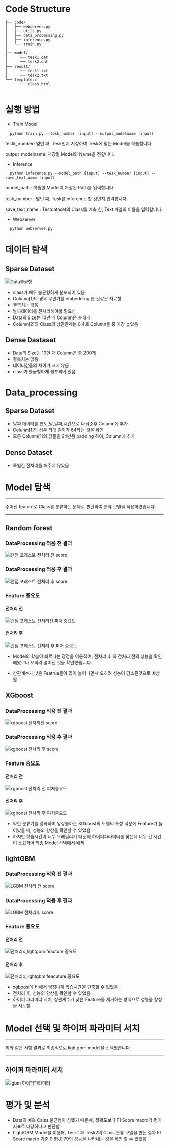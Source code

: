 # Code Structure
```
├── code/                   
│   ├── webserver.py
│   ├── utils.py                                
│   ├── data_processing.py                               
│   ├── inference.py                            
│   └── train.py                    
│
├── model/                     
│     ├── tesk1.dat
│     └── tesk2.dat                         
├── result/                     
│     ├── tesk1.txt
│     └── tesk2.txt
└── templates/                        
      └── class.html
    
```

# 실행 방법
  * Train Model
  ``` 
    python train.py --tesk_number [input] --output_modelname [input]

  ```
testk_number: 몇번 째, Tesk인지 지정하여 Tesk에 맞는 Model을 학습합니다.
 
output_modelname: 저장될 Model의 Name을 정합니다.

  * Inference
  ``` 
    python inference.py --model_path [input] --tesk_number [input] --save_text_name [input]

  ```
model_path : 학습한 Model이 저장된 Path를 입력합니다.
 
tesk_number : 몇번 째, Tesk를 inference 할 것인지 입력합니다.

save_text_name : Testdataset의 Class를 예측 한, Text 파일의 이름을 입력합니다.
  
  * Webserver
  ``` 
    python webserver.py 
  
  ```
 
# 데이터 탐색
## Sparse Dataset
![Data불균형](https://user-images.githubusercontent.com/59689327/142750853-e3a022e9-d3b7-4aef-992f-517c369b1e37.PNG)
- class가 매우 불균형하게 분포되어 있음
- Column[1]의 경우 무언가를 embedding 한 것같은 자료형
- 결측치는 없음
- 날짜데이터를 전처리해야할 필요성
- Data의 Size는 10만 개 Column은 총 8개
- Column[2]와 Class의 상관관계는 0.4로 Column들 중 가장 높았음

## Dense Dastaset
- Data의 Size는 10만 개 Column은 총 200개
- 결측치는 없음
- 데이터값들의 차이가 크지 않음
- class가 불균형하게 불포되어 있음

# Data_processing
## Sparse Dataset
- 날짜 데이터를 연도,달,날짜,시간으로 나눠준후 Column에 추가
- Colunm[1]의 경우 최대 길이가 64라는 것을 확인
- 모든 Colunm[1]의 값들을 64만큼 padding 하여, Column에 추가

## Dense Dataset
- 특별한 전처리를 해주지 않았음

# Model 탐색
***
  주어진 feature로 Class를 분류하는 문제로 판단하여 분류 모델을 적용하였습니다.
***
## Random forest
### DataProcessing 적용 전 결과
![랜덤 포레스트 전처리 전 score](https://user-images.githubusercontent.com/59689327/142750842-b98fc94d-3d96-4a4c-8d08-9498511bc6ed.PNG)
### DataProcessing 적용 후 결과
![랜덤 포레스트 전처리 후 score](https://user-images.githubusercontent.com/59689327/142750843-7d64d706-d116-4c48-bc82-df926a60157a.PNG)
### Feature 중요도
#### 전처리 전
![랜덤 포레스트 전처리전 피처 중요도](https://user-images.githubusercontent.com/59689327/142750846-eba192f9-0798-4761-ab1b-f8cb44b58fce.PNG)
#### 전처리 후
![랜덤 포레스트 전처리 후 피처 중요도](https://user-images.githubusercontent.com/59689327/142750844-26e3f22f-6cbf-4996-84ef-f4c867a27580.PNG)

- Model의 학습이 빠르다는 장점을 이용하여,  전처리 후 와 전처리 전의 성능을 확인 해봤으나 오히려 떨어진 것을 확인했습니다.

- 상관계수가 낮은 Featrue들이 많이 늘어나면서 오히려 성능이 감소된것으로 예상됨

## XGboost

### DataProcessing 적용 전 결과
![xgboost 전처리전 score](https://user-images.githubusercontent.com/59689327/142750841-0c3b5f71-9199-44dd-b9c8-296cd96c17ce.PNG)

### DataProcessing 적용 후 결과
![xgboost 전처리 후 score](https://user-images.githubusercontent.com/59689327/142750838-12fdbdc2-70d1-405a-96e7-9f1e60ef366b.PNG)

### Feature 중요도

#### 전처리 전 

![xgboost 전처리 전 피처중요도](https://user-images.githubusercontent.com/59689327/142750835-9381604b-5097-4dfd-a0e1-6f8b85d44d83.PNG)

#### 전처리 후

![xgboost 전처리 후 피처중요도](https://user-images.githubusercontent.com/59689327/142750839-cadc8208-85f1-40f1-ae1f-f16ed7444c2f.PNG)

- 약한 분류기를 강화하며 앙상블하는 XGboost의 모델의 특성 덕분에 Feature가 늘어났을 때, 성능의 향상을 확인할 수 있었음
- 하지만 학습시간이 너무 오래걸리기 때문에 하이퍼파라미터를 찾는데 너무 긴 시간이 소요되어 최종 Model 선택에서 배제

## lightGBM

### DataProcessing 적용 전 결과
![LGBM 전처리 전 score](https://user-images.githubusercontent.com/59689327/142750829-9199f9a7-1e9f-4185-bec9-20f4781fb04a.PNG)

### DataProcessing 적용 후 결과
![LGBM 전처리후 score](https://user-images.githubusercontent.com/59689327/142750833-b074ca9b-64f6-4664-92a9-ad905cd1e2e2.PNG)

### Feature 중요도
#### 전처리 전
![전처리x_lightgbm feacture 중요도](https://user-images.githubusercontent.com/59689327/142750852-033f7b80-169f-409e-bea6-7cfb9daa9733.PNG)
#### 전처리 후
![전처리o_lightgbm feacuture 중요도](https://user-images.githubusercontent.com/59689327/142750850-dc8fdb5d-c05d-4232-96d9-47032ff7abb1.PNG)

- xgboost에 비해서 엄청나게 학습시간을 단축할 수 있었음
- 전처리 후, 성능의 향상을 확인할 수 있었음
- 하이퍼 파라미터 서치, 상관계수가 낮은 Feature를 제거하는 방식으로 성능을 향상을 시도함

# Model 선택 및 하이퍼 파라미터 서치

***
  위와 같은 시험 결과로 최종적으로 lightgbm model을 선택했습니다.
***
## 하이퍼 파라미터 서치
![lgbm 하이퍼파라미터](https://user-images.githubusercontent.com/59689327/142750834-1aa485ad-c5b8-4b65-b134-f85ba60cf342.PNG)

# 평가 및 분석
- Data의 예측 Calss 불균형이 심했기 때문에, 정확도보다 F1 Score macro가 평가지표로 타당하다고 판단함
- LightGBM Model을 이용해, Tesk1 과 Tesk2의 Class 분류 모델을 만든 결과 F1 Score macro 기준 0.85,0.79의 성능을 나타내는 것을 확인 할 수 있었음


